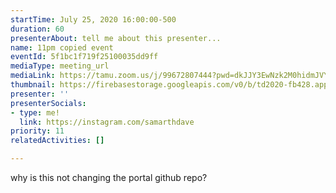 ```yaml
---
startTime: July 25, 2020 16:00:00-500
duration: 60
presenterAbout: tell me about this presenter...
name: 11pm copied event
eventId: 5f1bc1f719f25100035dd9ff
mediaType: meeting_url
mediaLink: https://tamu.zoom.us/j/99672807444?pwd=dkJJY3EwNzk2M0hidmJVYmpJc3g4Zz09
thumbnail: https://firebasestorage.googleapis.com/v0/b/td2020-fb428.appspot.com/o/Frame%201%20(1).png?alt=media&token=073ab361-c175-468a-86b0-ec9f52a763e9
presenter: ''
presenterSocials:
- type: me!
  link: https://instagram.com/samarthdave
priority: 11
relatedActivities: []

---
```

why is this not changing the portal github repo?